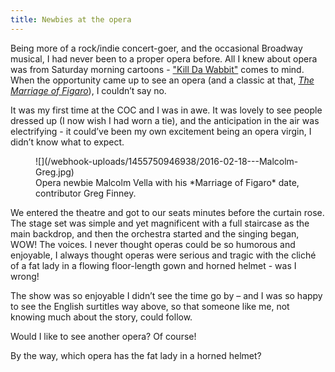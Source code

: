 ```yaml
---
title: Newbies at the opera
---
```


Being more of a rock/indie concert-goer, and the occasional Broadway musical, I had never been to a proper opera before. All I knew about opera was from Saturday morning cartoons - ["Kill Da Wabbit"](http://store.schmopera.com/) comes to mind.  When the opportunity came up to see an opera (and a classic at that, [*The Marriage of Figaro*](/in-review-the-marriage-of-figaro/)), I couldn’t say no.

It was my first time at the COC and I was in awe. It was lovely to see people dressed up (I now wish I had worn a tie), and the anticipation in the air was electrifying - it could’ve been my own excitement being an opera virgin, I didn’t know what to expect.

<figure data-type="image">
![](/webhook-uploads/1455750946938/2016-02-18---Malcolm-Greg.jpg)<figcaption>Opera newbie Malcolm Vella with his *Marriage of Figaro* date, contributor Greg Finney.</figcaption>
</figure>

We entered the theatre and got to our seats minutes before the curtain rose. The stage set was simple and yet magnificent with a full staircase as the main backdrop, and then the orchestra started and the singing began, WOW! The voices. I never thought operas could be so humorous and enjoyable, I always thought operas were serious and tragic with the cliché of a fat lady in a flowing floor-length  gown and horned helmet - was I wrong!

The show was so enjoyable I didn’t see the time go by – and I was so happy to see the English surtitles way above, so that someone like me, not knowing much about the story, could follow.

Would I like to see another opera? Of course!

By the way, which opera has the fat lady in a horned helmet?
